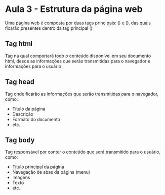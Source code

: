 # Aula 3 - Estrutura da página web
Uma página web é composta por duas tags principais: (<head>) e (<body>), das quais ficarão presentes dentro da tag 
principal (<html>)

## Tag html
Tag na qual comportará todo o conteúdo disponível em seu documento html, desde as informações que serão transmitidas 
para o navegador e informações para o usuário

## Tag head
Tag onde ficarão as informações que serão transmitidas para o navegador, como:
- Título da página
- Descrição
- Formato do documento
- etc.

## Tag body
Tag responsável por conter o conteúdo que será transmitido para o usuário, como:
- Título principal da página
- Navegação de abas da página (menu)
- Imagens
- Texto
- etc.